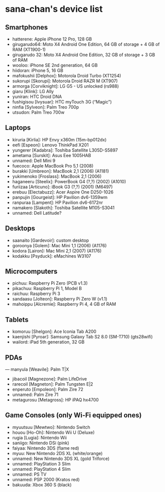 # sana-chan's device list

## Smartphones

- hatterene: Apple iPhone 12 Pro, 128 GB
- girugarudo64: Moto X4 Android One Edition, 64 GB of storage + 4 GB of RAM (XT1900-1)
- girugarudo 32: Moto X4 Android One Edition, 32 GB of storage + 3 GB of RAM
- wooloo: iPhone SE 2nd generation, 64 GB
- hiidoran: iPhone 5, 16 GB
- mafokushii [Delphox]: Motorola Droid Turbo (XT1254)
- sukorupi [Skorupi]: Motorola Droid RAZR M (XT907)
- armorga [Corviknight]: LG G5 - US unlocked (rs988)
- giaru [Klink]: LG Ally
- yuniran: HTC Droid DNA
- fushigisou [Ivysuar]: HTC myTouch 3G (“Magic”)
- ninfia [Sylveon]: Palm Treo 700p
- utsudon: Palm Treo 700w

## Laptops

- kiruria [Kirlia]: HP Envy x360m (15m-bp012dx)
- eefi [Espeon]: Lenovo ThinkPad X201
- yungerer [Kadabra]: Toshiba Satellite L305D-S5897
- ametama [Surskit]: Asus Eee 1005HAB
- unnamed: Dell Mini 9
- fuecoco: Apple MacBook Pro 5,1 (2008)
- burakki [Umbreon]: MacBook 2,1 (2006) (A1181)
- yukimenoko [Froslass]: MacBook 2,1 (2006)
- haganeeru [Steelix]: PowerBook G4 (?,?) (2002) (A1010)
- furiizaa [Articuno]: iBook G3 (?,?) (2001) (M6497)
- erebuu [Electabuzz]: Acer Aspire One D250-1026
- panpujin [Gourgeist]: HP Pavilion dv6-1359wm
- ranpuraa [Lampent]: HP Pavilion dv6-6172nr
- namakero [Slakoth]: Toshiba Satellite M105-S3041
- unnamed: Dell Latitude?

## Desktops

- saanaito [Gardevoir]: custom desktop
- goroonya [Golem]: Mac Mini 1,1 (2006) (A1176)
- kodora [Lairon]: Mac Mini 2,1 (2007) (A1176)
- kodakku [Psyduck]: eMachines W3107

 ## Microcomputers
 
 - pichuu: Raspberry Pi Zero (PCB v1.3)
 - pikachuu: Raspberry Pi 1, Model B
 - raichuu: Raspberry Pi 3
 - sandaasu [Jolteon]: Raspberry Pi Zero W (v1.1)
 - mahoippu [Alcremie]: Raspberry Pi 4, 4 GB of RAM

## Tablets

- komoruu [Shelgon]: Ace Iconia Tab A200
- kaenjishi [Pyroar]: Samsung Galaxy Tab S2 8.0 (SM-T710) (gts28wifi)
- wailord: iPad 5th generation, 32 GB

## PDAs

— manyula [Weavile]: Palm T|X
- jibacoil [Magnezone]: Palm LifeDrive
- rarecoil [Magneton]: Palm Tungsten E|2
- enperuto [Empoleon]: Palm Zire 72
- unnamed: Palm Zire 71
- metagurosu [Metagross]: HP iPAQ hx4700

## Game Consoles (only Wi-Fi equipped ones)

- myuutsuu [Mewtwo]: Nintendo Switch
- houou [Ho-Oh]: Nintendo Wii U (Deluxe)
- rugia [Lugia]: Nintendo Wii
- saniigo: Nintendo DSi (pink)
- faiyaa: Nintendo 3DS (flame red)
- myuu: New Nintendo 2DS XL (white/orange)
- unnamed: New Nintendo 3DS XL (gold Triforce)
- unnamed: PlayStation 3 Slim
- unnamed: PlayStation 4 Slim
- unnamed: PS TV
- unnamed: PSP 2000 (Kratos red)
- bakuuda: Xbox 360 S (black) 